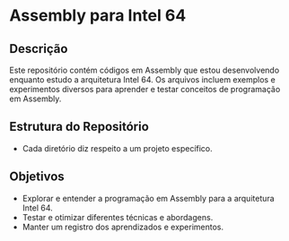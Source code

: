 
# Assembly para Intel 64

## Descrição

Este repositório contém códigos em Assembly que estou desenvolvendo enquanto estudo a arquitetura
Intel 64. Os arquivos incluem exemplos e experimentos diversos para aprender e testar conceitos de
programação em Assembly.

## Estrutura do Repositório

- Cada diretório diz respeito a um projeto específico.

## Objetivos

- Explorar e entender a programação em Assembly para a arquitetura Intel 64.
- Testar e otimizar diferentes técnicas e abordagens.
- Manter um registro dos aprendizados e experimentos.

